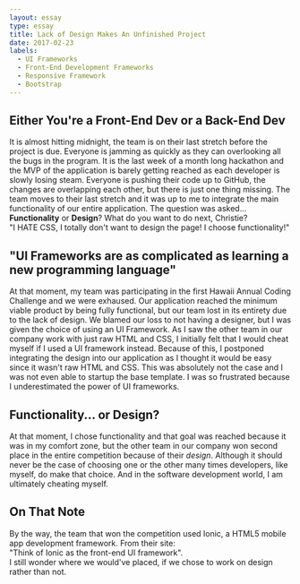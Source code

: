 ```yaml
---
layout: essay
type: essay
title: Lack of Design Makes An Unfinished Project
date: 2017-02-23
labels:
  - UI Frameworks
  - Front-End Development Frameworks
  - Responsive Framework
  - Bootstrap
---
```


## Either You're a Front-End Dev or a Back-End Dev
It is almost hitting midnight, the team is on their last stretch before the project is due. Everyone is jamming as quickly as they can overlooking all the bugs in the program. It is the last week of a month long hackathon and the MVP of the application is barely getting reached as each developer is slowly losing steam. Everyone is pushing their code up to GitHub, the changes are overlapping each other, but there is just one thing missing. The team moves to their last stretch and it was up to me to integrate the main functionality of our entire application. The question was asked...<br>
**Functionality** or **Design**? What do you want to do next, Christie? <br>
"I HATE CSS, I totally don't want to design the page! I choose functionality!"<br>

## "UI Frameworks are as complicated as learning a new programming language"
At that moment, my team was participating in the first Hawaii Annual Coding Challenge and we were exhaused. Our application reached the minimum viable product by being fully functional, but our team lost in its entirety due to the lack of design. We blamed our loss to not having a designer, but I was given the choice of using an UI Framework. As I saw the other team in our company work with just raw HTML and CSS, I initially felt that I would cheat myself if I used a UI framework instead. Because of this, I postponed integrating the design into our application as I thought it would be easy since it wasn't raw HTML and CSS. This was absolutely not the case and I was not even able to startup the base template. I was so frustrated because I underestimated the power of UI frameworks.

## Functionality... or Design?
At that moment, I chose functionality and that goal was reached because it was in my comfort zone, but the other team in our company won second place in the entire competition because of their *design*. Although it should never be the case of choosing one or the other many times developers, like myself, do make that choice. And in the software development world, I am ultimately cheating myself. 

## On That Note
By the way, the team that won the competition used Ionic, a HTML5 mobile app development framework. From their site: <br>
"Think of Ionic as the front-end UI framework". <br>
I still wonder where we would've placed, if we chose to work on design rather than not.